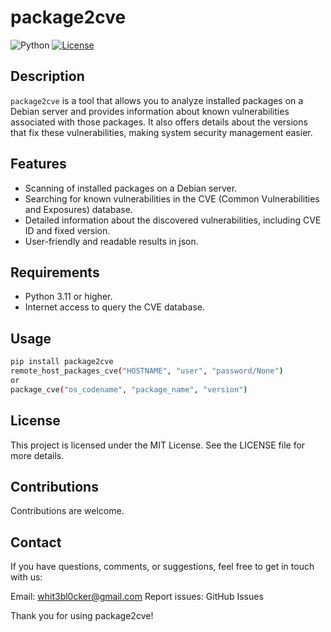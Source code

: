 # package2cve

![Python](https://img.shields.io/badge/Python-3.11%2B-blue.svg)
[![License](https://img.shields.io/badge/license-MIT-green.svg)](LICENSE)

## Description

`package2cve` is a tool that allows you to analyze installed packages on a Debian server and provides information about known vulnerabilities associated with those packages. It also offers details about the versions that fix these vulnerabilities, making system security management easier.

## Features

- Scanning of installed packages on a Debian server.
- Searching for known vulnerabilities in the CVE (Common Vulnerabilities and Exposures) database.
- Detailed information about the discovered vulnerabilities, including CVE ID and fixed version.
- User-friendly and readable results in json.

## Requirements

- Python 3.11 or higher.
- Internet access to query the CVE database.

## Usage

```bash
pip install package2cve
remote_host_packages_cve("HOSTNAME", "user", "password/None")
or
package_cve("os_codename", "package_name", "version")
```

## License
This project is licensed under the MIT License. See the LICENSE file for more details.

## Contributions
Contributions are welcome.

## Contact
If you have questions, comments, or suggestions, feel free to get in touch with us:

Email: whit3bl0cker@gmail.com
Report issues: GitHub Issues



Thank you for using package2cve!